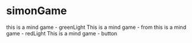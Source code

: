 # simonGame
this is a mind game - greenLight
This is a mind game - from
this is a mind game - redLight
This is a mind game - button
